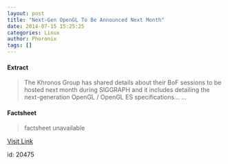 ```yaml
---
layout: post
title: "Next-Gen OpenGL To Be Announced Next Month"
date: 2014-07-15 15:25:25
categories: Linux
author: Phoronix
tags: []
---
```



#### Extract
>The Khronos Group has shared details about their BoF sessions to be hosted next month during SIGGRAPH and it includes detailing the next-generation OpenGL / OpenGL ES specifications......

#### Factsheet
>factsheet unavailable

[Visit Link](https://www.linux.com/news/software/applications/780517-next-gen-opengl-to-be-announced-next-month/)

id:   20475
